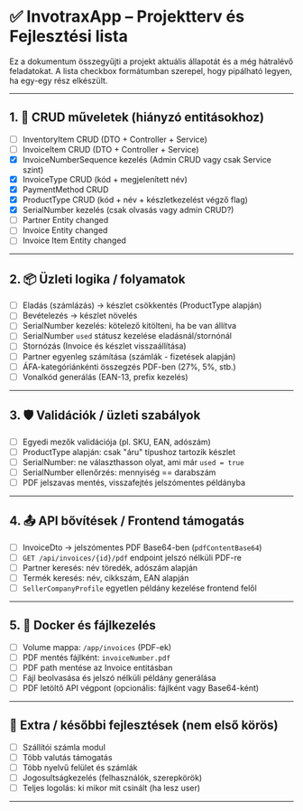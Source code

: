 # ✅ InvotraxApp – Projektterv és Fejlesztési lista

Ez a dokumentum összegyűjti a projekt aktuális állapotát és a még hátralévő feladatokat. A lista checkbox formátumban szerepel, hogy pipálható legyen, ha egy-egy rész elkészült.

---

## 1. 🔁 CRUD műveletek (hiányzó entitásokhoz)

- [ ] InventoryItem CRUD (DTO + Controller + Service)
- [ ] InvoiceItem CRUD (DTO + Controller + Service)
- [x] InvoiceNumberSequence kezelés (Admin CRUD vagy csak Service szint)
- [x] InvoiceType CRUD (kód + megjelenített név)
- [x] PaymentMethod CRUD
- [x] ProductType CRUD (kód + név + készletkezelést végző flag)
- [x] SerialNumber kezelés (csak olvasás vagy admin CRUD?)
- [ ] Partner Entity changed
- [ ] Invoice Entity changed
- [ ] Invoice Item Entity changed

---

## 2. 📦 Üzleti logika / folyamatok

- [ ] Eladás (számlázás) → készlet csökkentés (ProductType alapján)
- [ ] Bevételezés → készlet növelés
- [ ] SerialNumber kezelés: kötelező kitölteni, ha be van állítva
- [ ] SerialNumber `used` státusz kezelése eladásnál/stornónál
- [ ] Stornózás (Invoice és készlet visszaállítása)
- [ ] Partner egyenleg számítása (számlák - fizetések alapján)
- [ ] ÁFA-kategóriánkénti összegzés PDF-ben (27%, 5%, stb.)
- [ ] Vonalkód generálás (EAN-13, prefix kezelés)

---

## 3. 🛡️ Validációk / üzleti szabályok

- [ ] Egyedi mezők validációja (pl. SKU, EAN, adószám)
- [ ] ProductType alapján: csak "áru" típushoz tartozik készlet
- [ ] SerialNumber: ne választhasson olyat, ami már `used = true`
- [ ] SerialNumber ellenőrzés: mennyiség == darabszám
- [ ] PDF jelszavas mentés, visszafejtés jelszómentes példányba

---

## 4. 📤 API bővítések / Frontend támogatás

- [ ] InvoiceDto → jelszómentes PDF Base64-ben (`pdfContentBase64`)
- [ ] `GET /api/invoices/{id}/pdf` endpoint jelszó nélküli PDF-re
- [ ] Partner keresés: név töredék, adószám alapján
- [ ] Termék keresés: név, cikkszám, EAN alapján
- [ ] `SellerCompanyProfile` egyetlen példány kezelése frontend felől

---

## 5. 🐳 Docker és fájlkezelés

- [ ] Volume mappa: `/app/invoices` (PDF-ek)
- [ ] PDF mentés fájlként: `invoiceNumber.pdf`
- [ ] PDF path mentése az Invoice entitásban
- [ ] Fájl beolvasása és jelszó nélküli példány generálása
- [ ] PDF letöltő API végpont (opcionális: fájlként vagy Base64-ként)

---

## 🔄 Extra / későbbi fejlesztések (nem első körös)

- [ ] Szállítói számla modul
- [ ] Több valutás támogatás
- [ ] Több nyelvű felület és számlák
- [ ] Jogosultságkezelés (felhasználók, szerepkörök)
- [ ] Teljes logolás: ki mikor mit csinált (ha lesz user)

---


